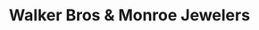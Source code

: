 ---
title: "Walker Bros & Monroe Jewelers"
url: /north-tonawanda/walker-bros-and-monroe-jewelers/
shop: jewelry
---